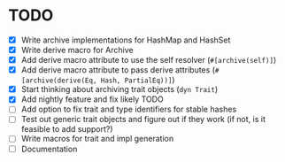 # TODO

- [x] Write archive implementations for HashMap and HashSet
- [x] Write derive macro for Archive
- [x] Add derive macro attribute to use the self resolver (`#[archive(self)]`)
- [x] Add derive macro attribute to pass derive attributes (`#[archive(derive(Eq, Hash, PartialEq))]`) 
- [x] Start thinking about archiving trait objects (`dyn Trait`)
- [x] Add nightly feature and fix likely TODO
- [ ] Add option to fix trait and type identifiers for stable hashes
- [ ] Test out generic trait objects and figure out if they work (if not, is it feasible to add support?)
- [ ] Write macros for trait and impl generation
- [ ] Documentation